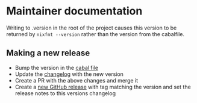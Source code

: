 # Maintainer documentation

Writing to .version in the root of the project causes this version to be returned by `nixfmt --version`
rather than the version from the cabalfile.

## Making a new release

- Bump the version in the [cabal file](./nixfmt.cabal)
- Update the [changelog](./CHANGELOG.md) with the new version
- Create a PR with the above changes and merge it
- Create a [new GitHub release](https://github.com/NixOS/nixfmt/releases/new) with tag matching the version and set the release notes to this versions changelog
